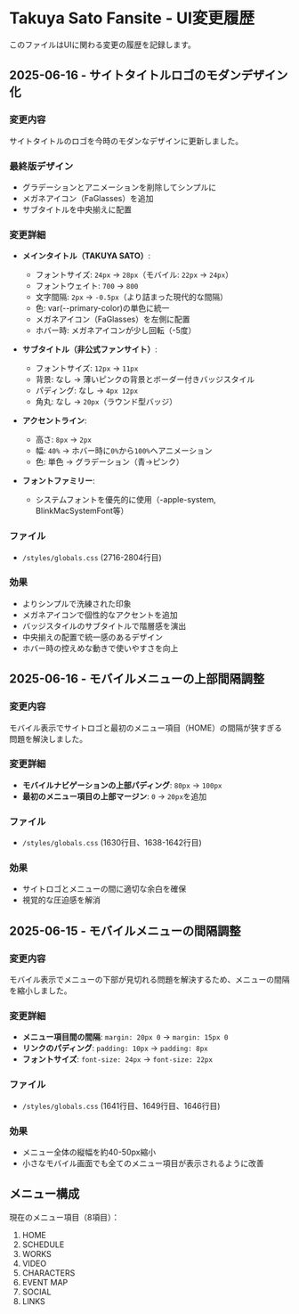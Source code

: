 # Takuya Sato Fansite - UI変更履歴

このファイルはUIに関わる変更の履歴を記録します。

## 2025-06-16 - サイトタイトルロゴのモダンデザイン化

### 変更内容
サイトタイトルのロゴを今時のモダンなデザインに更新しました。

### 最終版デザイン
- グラデーションとアニメーションを削除してシンプルに
- メガネアイコン（FaGlasses）を追加
- サブタイトルを中央揃えに配置

### 変更詳細
- **メインタイトル（TAKUYA SATO）**:
  - フォントサイズ: `24px` → `28px`（モバイル: `22px` → `24px`）
  - フォントウェイト: `700` → `800`
  - 文字間隔: `2px` → `-0.5px`（より詰まった現代的な間隔）
  - 色: var(--primary-color)の単色に統一
  - メガネアイコン（FaGlasses）を左側に配置
  - ホバー時: メガネアイコンが少し回転（-5度）

- **サブタイトル（非公式ファンサイト）**:
  - フォントサイズ: `12px` → `11px`
  - 背景: なし → 薄いピンクの背景とボーダー付きバッジスタイル
  - パディング: なし → `4px 12px`
  - 角丸: なし → `20px`（ラウンド型バッジ）

- **アクセントライン**:
  - 高さ: `8px` → `2px`
  - 幅: `40%` → ホバー時に`0%`から`100%`へアニメーション
  - 色: 単色 → グラデーション（青→ピンク）

- **フォントファミリー**:
  - システムフォントを優先的に使用（-apple-system, BlinkMacSystemFont等）

### ファイル
- `/styles/globals.css` (2716-2804行目)

### 効果
- よりシンプルで洗練された印象
- メガネアイコンで個性的なアクセントを追加
- バッジスタイルのサブタイトルで階層感を演出
- 中央揃えの配置で統一感のあるデザイン
- ホバー時の控えめな動きで使いやすさを向上

## 2025-06-16 - モバイルメニューの上部間隔調整

### 変更内容
モバイル表示でサイトロゴと最初のメニュー項目（HOME）の間隔が狭すぎる問題を解決しました。

### 変更詳細
- **モバイルナビゲーションの上部パディング**: `80px` → `100px`
- **最初のメニュー項目の上部マージン**: `0` → `20px`を追加

### ファイル
- `/styles/globals.css` (1630行目、1638-1642行目)

### 効果
- サイトロゴとメニューの間に適切な余白を確保
- 視覚的な圧迫感を解消

## 2025-06-15 - モバイルメニューの間隔調整

### 変更内容
モバイル表示でメニューの下部が見切れる問題を解決するため、メニューの間隔を縮小しました。

### 変更詳細
- **メニュー項目間の間隔**: `margin: 20px 0` → `margin: 15px 0`
- **リンクのパディング**: `padding: 10px` → `padding: 8px`
- **フォントサイズ**: `font-size: 24px` → `font-size: 22px`

### ファイル
- `/styles/globals.css` (1641行目、1649行目、1646行目)

### 効果
- メニュー全体の縦幅を約40-50px縮小
- 小さなモバイル画面でも全てのメニュー項目が表示されるように改善

## メニュー構成
現在のメニュー項目（8項目）：
1. HOME
2. SCHEDULE
3. WORKS
4. VIDEO
5. CHARACTERS
6. EVENT MAP
7. SOCIAL
8. LINKS